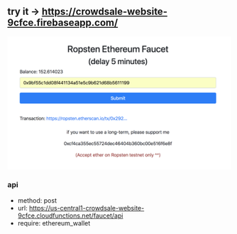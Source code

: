## try it -> https://crowdsale-website-9cfce.firebaseapp.com/
![alt text](demo.png)

### api
+ method: post
+ url: https://us-central1-crowdsale-website-9cfce.cloudfunctions.net/faucet/api
+ require: ethereum_wallet
